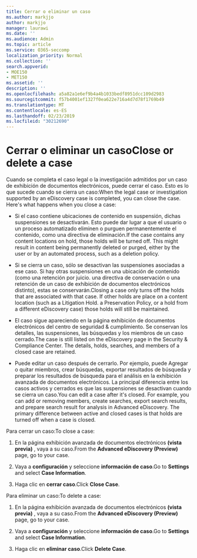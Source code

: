 ```yaml
---
title: Cerrar o eliminar un caso
ms.author: markjjo
author: markjjo
manager: laurawi
ms.date: ''
ms.audience: Admin
ms.topic: article
ms.service: O365-seccomp
localization_priority: Normal
ms.collection: ''
search.appverid:
- MOE150
- MET150
ms.assetid: ''
description: ''
ms.openlocfilehash: a5a82a1e6ef9b4a4b1033bedf8951dcc109d2983
ms.sourcegitcommit: f57b4001ef1327f0ea622e716a4d7d78f1769b49
ms.translationtype: MT
ms.contentlocale: es-ES
ms.lasthandoff: 02/23/2019
ms.locfileid: "30212690"
---
```

# <a name="close-or-delete-a-case"></a><span data-ttu-id="7dded-102">Cerrar o eliminar un caso</span><span class="sxs-lookup"><span data-stu-id="7dded-102">Close or delete a case</span></span>

<span data-ttu-id="7dded-p101">Cuando se completa el caso legal o la investigación admitidos por un caso de exhibición de documentos electrónicos, puede cerrar el caso. Esto es lo que sucede cuando se cierra un caso:</span><span class="sxs-lookup"><span data-stu-id="7dded-p101">When the legal case or investigation supported by an eDiscovery case is completed, you can close the case. Here's what happens when you close a case:</span></span>

- <span data-ttu-id="7dded-p102">Si el caso contiene ubicaciones de contenido en suspensión, dichas suspensiones se desactivarán. Esto puede dar lugar a que el usuario o un proceso automatizado eliminen o purguen permanentemente el contenido, como una directiva de eliminación.</span><span class="sxs-lookup"><span data-stu-id="7dded-p102">If the case contains any content locations on hold, those holds will be turned off. This might result in content being permanently deleted or purged, either by the user or by an automated process, such as a deletion policy.</span></span>

- <span data-ttu-id="7dded-p103">Si se cierra un caso, sólo se desactivan las suspensiones asociadas a ese caso. Si hay otras suspensiones en una ubicación de contenido (como una retención por juicio. una directiva de conservación o una retención de un caso de exhibición de documentos electrónicos distinto), estas se conservarán.</span><span class="sxs-lookup"><span data-stu-id="7dded-p103">Closing a case only turns off the holds that are associated with that case. If other holds are place on a content location (such as a Litigation Hold. a Preservation Policy, or a hold from a different eDiscovery case) those holds will still be maintained.</span></span>

- <span data-ttu-id="7dded-p104">El caso sigue apareciendo en la página exhibición de documentos electrónicos del centro de seguridad & cumplimiento. Se conservan los detalles, las suspensiones, las búsquedas y los miembros de un caso cerrado.</span><span class="sxs-lookup"><span data-stu-id="7dded-p104">The case is still listed on the eDiscovery page in the Security & Compliance Center. The details, holds, searches, and members of a closed case are retained.</span></span>

- <span data-ttu-id="7dded-p105">Puede editar un caso después de cerrarlo. Por ejemplo, puede Agregar o quitar miembros, crear búsquedas, exportar resultados de búsqueda y preparar los resultados de búsqueda para el análisis en la exhibición avanzada de documentos electrónicos. La principal diferencia entre los casos activos y cerrados es que las suspensiones se desactivan cuando se cierra un caso.</span><span class="sxs-lookup"><span data-stu-id="7dded-p105">You can edit a case after it's closed. For example, you can add or removing members, create searches, export search results, and prepare search result for analysis in Advanced eDiscovery. The primary difference between active and closed cases is that holds are turned off when a case is closed.</span></span>

<span data-ttu-id="7dded-115">Para cerrar un caso:</span><span class="sxs-lookup"><span data-stu-id="7dded-115">To close a case:</span></span>

1. <span data-ttu-id="7dded-116">En la página exhibición avanzada de documentos electrónicos **(vista previa)** , vaya a su caso.</span><span class="sxs-lookup"><span data-stu-id="7dded-116">From the **Advanced eDiscovery (Preview)** page, go to your case.</span></span>

2. <span data-ttu-id="7dded-117">Vaya a **configuración** y seleccione **información de caso**.</span><span class="sxs-lookup"><span data-stu-id="7dded-117">Go to **Settings** and select **Case Information**.</span></span> 

3. <span data-ttu-id="7dded-118">Haga clic en **cerrar caso**.</span><span class="sxs-lookup"><span data-stu-id="7dded-118">Click **Close Case**.</span></span> 

<span data-ttu-id="7dded-119">Para eliminar un caso:</span><span class="sxs-lookup"><span data-stu-id="7dded-119">To delete a case:</span></span>

1. <span data-ttu-id="7dded-120">En la página exhibición avanzada de documentos electrónicos **(vista previa)** , vaya a su caso.</span><span class="sxs-lookup"><span data-stu-id="7dded-120">From the **Advanced eDiscovery (Preview)** page, go to your case.</span></span>

2. <span data-ttu-id="7dded-121">Vaya a **configuración** y seleccione **información de caso**.</span><span class="sxs-lookup"><span data-stu-id="7dded-121">Go to **Settings** and select **Case Information**.</span></span> 

3. <span data-ttu-id="7dded-122">Haga clic en **eliminar caso**.</span><span class="sxs-lookup"><span data-stu-id="7dded-122">Click **Delete Case**.</span></span> 
